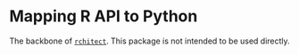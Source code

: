 # Mapping R API to Python

The backbone of [`rchitect`](https://github.com/randy3k/rchitect). This package is not intended to be used directly.
